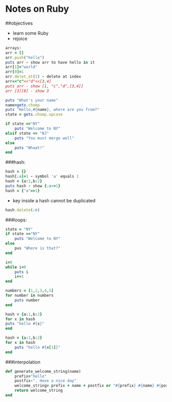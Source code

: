 # Notes on Ruby

##objectives
- learn some Ruby
- rejoice
 
```rb
arrays:
arr = []
arr.push("hello")
puts arr - show arr to have hello in it
arr[1]="world"
arr[0]=1
arr.delet_at(1) - delete at index
arr<<"c"<<"d"<<[3,4]
puts arr - show [1, "c","d",[3,4]]
arr [3][0] - show 3
```

```rb
puts "What's your name"
name=gets.chomp
puts "Hello,#{name}, where are you from?"
state = gets.chomp.upcase

if state =="NY"
	puts "Welcome to NY"
elsif state == "NJ"
	puts "You must merge well"
else
	puts "Whaat!"
end
```
###hash:

```rb
hash = {}
hash[:a]=1 - symbol 'a' equals 1
hash = {a:1,b:2}
puts hash - show {:a=>1}
hash = {"a"=>1}
```

- key inside a hash cannot be duplicated
 
```rb
hash.delete(:b)
```

###loops:

```rb
state = "NY"
if state =="NY"
	puts "Welcome to NY"
else
	pus "Where is that?"
end
```

```rb
i=0
while i<0
	puts i
	i+=1
end
```

```rb
numbers = [1,2,3,4,5]
for number in numbers
	puts number
end
```

```rb
hash = {a:1,b:2}
for x in hash
puts "hello #{x}"
end
```

```rb
hash = {a:1,b:2}
for x in hash
	puts "hello #{x[1]}"
end
```

###interpolation

```rb
def generate_welcome_string(name)
	prefix="hello"
	postfix-". Have a nice day"
	welcome_string= prefix + name + postfix or "#{prefix} #{name} #{postfix}"
	return welcome_string
end
```

	
